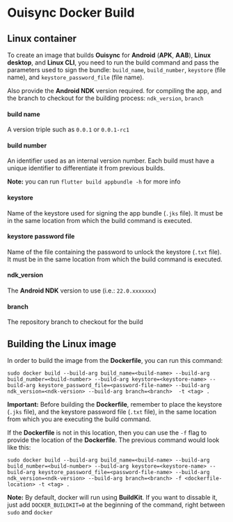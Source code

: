 # Ouisync Docker Build

## Linux container
To create an image that builds **Ouisync** for **Android** (**APK**, **AAB**), **Linux desktop**, and **Linux CLI**, you need to run the build command and 
pass the parameters used to sign the bundle: `build_name`, `build_number`, `keystore` (file name), and `keystore_password_file` (file name).

Also provide the **Android NDK** version required. for compiling the app, and the branch to checkout for the building process: `ndk_version`, `branch`

#### **build name**
A version triple such as `0.0.1` or `0.0.1-rc1`

#### **build number**
An identifier used as an internal version number.
Each build must have a unique identifier to differentiate it from previous builds.

**Note:** you can run `flutter build appbundle -h` for more info

#### **keystore**
Name of the keystore used for signing the app bundle (`.jks` file). It must be in the same location from which the build command is executed.

#### **keystore password file**
Name of the file containing the password to unlock the keystore (`.txt` file). It must be in the same location from which the build command is executed.

#### **ndk_version**
The **Android NDK** version to use (i.e.: `22.0.xxxxxxx`)

#### **branch**
The repository branch to checkout for the build

## Building the Linux image

In order to build the image from the **Dockerfile**, you can run this command:

`sudo docker build --build-arg build_name=<build-name> --build-arg build_number=<build-number> --build-arg keystore=<keystore-name> --build-arg keystore_password_file=<password-file-name> --build-arg ndk_version=<ndk-version> --build-arg branch=<branch>  -t <tag> .`

**Important:** Before building the **Dockerfile**, remember to place the keystore (`.jks` file), and the keystore password file (`.txt` file), in the same 
location from which you are executing the build command. 

If the **Dockerfile** is not in this location, then you can use the `-f` flag to provide the location of the **Dockerfile**. 
The previous command would look like this:

`sudo docker build --build-arg build_name=<build-name> --build-arg build_number=<build-number> --build-arg keystore=<keystore-name> --build-arg keystore_password_file=<password-file-name> --build-arg ndk_version=<ndk-version> --build-arg branch=<branch> -f <dockerfile-location> -t <tag> .`

**Note:** By default, docker will run using **BuildKit**. If you want to dissable it, just add `DOCKER_BUILDKIT=0` at the beginning of the command, right 
between `sudo` and `docker`
